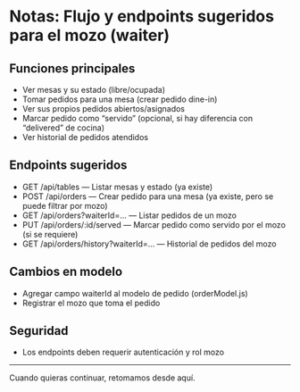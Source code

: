 # Notas: Flujo y endpoints sugeridos para el mozo (waiter)

## Funciones principales
- Ver mesas y su estado (libre/ocupada)
- Tomar pedidos para una mesa (crear pedido dine-in)
- Ver sus propios pedidos abiertos/asignados
- Marcar pedido como “servido” (opcional, si hay diferencia con “delivered” de cocina)
- Ver historial de pedidos atendidos

## Endpoints sugeridos
- GET /api/tables — Listar mesas y estado (ya existe)
- POST /api/orders — Crear pedido para una mesa (ya existe, pero se puede filtrar por mozo)
- GET /api/orders?waiterId=... — Listar pedidos de un mozo
- PUT /api/orders/:id/served — Marcar pedido como servido por el mozo (si se requiere)
- GET /api/orders/history?waiterId=... — Historial de pedidos del mozo

## Cambios en modelo
- Agregar campo waiterId al modelo de pedido (orderModel.js)
- Registrar el mozo que toma el pedido

## Seguridad
- Los endpoints deben requerir autenticación y rol mozo

---

Cuando quieras continuar, retomamos desde aquí.